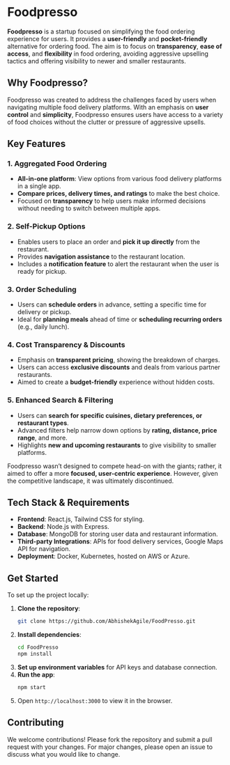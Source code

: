 # Foodpresso

**Foodpresso** is a startup focused on simplifying the food ordering experience for users. It provides a **user-friendly** and **pocket-friendly** alternative for ordering food. The aim is to focus on **transparency**, **ease of access**, and **flexibility** in food ordering, avoiding aggressive upselling tactics and offering visibility to newer and smaller restaurants.

## Why Foodpresso?
Foodpresso was created to address the challenges faced by users when navigating multiple food delivery platforms. With an emphasis on **user control** and **simplicity**, Foodpresso ensures users have access to a variety of food choices without the clutter or pressure of aggressive upsells.

## Key Features

### 1. Aggregated Food Ordering
- **All-in-one platform**: View options from various food delivery platforms in a single app.
- **Compare prices, delivery times, and ratings** to make the best choice.
- Focused on **transparency** to help users make informed decisions without needing to switch between multiple apps.

### 2. Self-Pickup Options
- Enables users to place an order and **pick it up directly** from the restaurant.
- Provides **navigation assistance** to the restaurant location.
- Includes a **notification feature** to alert the restaurant when the user is ready for pickup.

### 3. Order Scheduling
- Users can **schedule orders** in advance, setting a specific time for delivery or pickup.
- Ideal for **planning meals** ahead of time or **scheduling recurring orders** (e.g., daily lunch).

### 4. Cost Transparency & Discounts
- Emphasis on **transparent pricing**, showing the breakdown of charges.
- Users can access **exclusive discounts** and deals from various partner restaurants.
- Aimed to create a **budget-friendly** experience without hidden costs.

### 5. Enhanced Search & Filtering
- Users can **search for specific cuisines, dietary preferences, or restaurant types**.
- Advanced filters help narrow down options by **rating, distance, price range**, and more.
- Highlights **new and upcoming restaurants** to give visibility to smaller platforms.

Foodpresso wasn’t designed to compete head-on with the giants; rather, it aimed to offer a more **focused, user-centric experience**. However, given the competitive landscape, it was ultimately discontinued.

## Tech Stack & Requirements
- **Frontend**: React.js, Tailwind CSS for styling.
- **Backend**: Node.js with Express.
- **Database**: MongoDB for storing user data and restaurant information.
- **Third-party Integrations**: APIs for food delivery services, Google Maps API for navigation.
- **Deployment**: Docker, Kubernetes, hosted on AWS or Azure.

## Get Started
To set up the project locally:

1. **Clone the repository**:
   ```bash
   git clone https://github.com/AbhishekAgile/FoodPresso.git
   ```
2. **Install dependencies**:
   ```bash
   cd FoodPresso
   npm install
   ```
3. **Set up environment variables** for API keys and database connection.
4. **Run the app**:
   ```bash
   npm start
   ```
5. Open `http://localhost:3000` to view it in the browser.

## Contributing
We welcome contributions! Please fork the repository and submit a pull request with your changes. For major changes, please open an issue to discuss what you would like to change.
